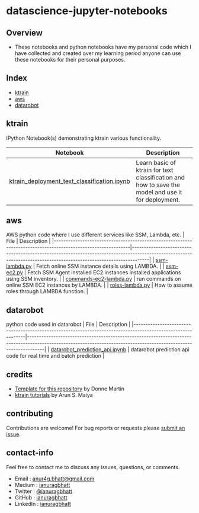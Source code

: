 # datascience-jupyter-notebooks

## Overview
* These notebooks and python notebooks have my personal code which I have collected and created over my learning period anyone can use these notebooks for their personal purposes.

## Index
* [ktrain](#ktrain)
* [aws](#aws)
* [datarobot](#datarobot)

## ktrain

IPython Notebook(s) demonstrating ktrain various functionality.

| Notebook | Description |
|--------------------------------------------------------------------------------------------------------------|-------------------------------------------------------------------------------------------------------------------------------------------------------------------|
| [ktrain_deployment_text_classification.ipynb](https://github.com/ianuragbhatt/ipython-jupyter-notebooks/blob/master/ktrain/ktrain_deployment_text_classification.ipynb) | Learn basic of ktrain for text classification and how to save the model and use it for deployment. |

## aws

AWS python code where I use different services like SSM, Lambda, etc.
| File | Description |
|--------------------------------------------------------------------------------------------------------------|-------------------------------------------------------------------------------------------------------------------------------------------------------------------|
| [ssm-lambda.py](https://github.com/ianuragbhatt/datascience-jupyter-notebooks/blob/master/aws/SSM-lambda.py) | Fetch online SSM instance details using LAMBDA. |
| [ssm-ec2.py](https://github.com/ianuragbhatt/datascience-jupyter-notebooks/blob/master/aws/ssm-ec2.py) | Fetch SSM Agent installed EC2 instances installed applications using SSM inventory. |
| [commands-ec2-lambda.py](https://github.com/ianuragbhatt/datascience-jupyter-notebooks/blob/master/aws/commands-ec2-lambda.py) | run commands on online SSM EC2 instances by LAMBDA. |
| [roles-lambda.py](https://github.com/ianuragbhatt/datascience-jupyter-notebooks/blob/master/aws/roles-lambda.py) | How to assume roles through LAMBDA function. |

## datarobot
python code used in datarobot
| File | Description |
|--------------------------------------------------------------------------------------------------------------|-------------------------------------------------------------------------------------------------------------------------------------------------------------------|
| [datarobot_prediction_api.ipynb](https://github.com/ianuragbhatt/datascience-jupyter-notebooks/blob/master/datarobot/datarobot_prediction_api.ipynb) | datarobot prediction api code for real time and batch prediction |


## credits

* [Template for this repository](https://github.com/donnemartin/data-science-ipython-notebooks) by Donne Martin
* [ktrain tutorials](https://github.com/amaiya/ktrain) by Arun S. Maiya

## contributing

Contributions are welcome!  For bug reports or requests please [submit an issue](https://github.com/ianuragbhatt/datascience-jupyter-notebooks/issues).

## contact-info

Feel free to contact me to discuss any issues, questions, or comments.

* Email : [anur4g.bhatt@gmail.com](mailto:anur4g.bhatt@gmail.com)
* Medium : [ianuragbhatt](https://ianuragbhatt.medium.com/)
* Twitter : [@ianuragbhatt](https://twitter.com/ianuragbhatt)
* GitHub : [ianuragbhatt](https://github.com/ianuragbhatt)
* LinkedIn : [ianuragbhatt](https://www.linkedin.com/in/ianuragbhatt)
